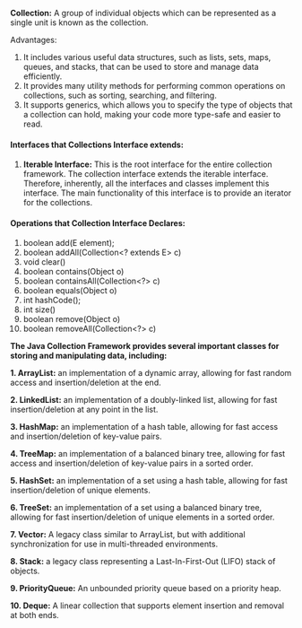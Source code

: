 **Collection:** A group of individual objects which can be represented as a single unit is known as the collection.

Advantages:
1. It includes various useful data structures, such as lists, sets, maps, queues, and stacks, that can be used to store and manage data efficiently.
2. It provides many utility methods for performing common operations on collections, such as sorting, searching, and filtering.
3. It supports generics, which allows you to specify the type of objects that a collection can hold, making your code more type-safe and easier to read.

#### Interfaces that Collections Interface extends:

1. **Iterable Interface:** This is the root interface for the entire collection framework. The collection interface extends the iterable interface. Therefore, inherently, all the interfaces and classes implement this interface. The main functionality of this interface is to provide an iterator for the collections.


#### Operations that Collection Interface Declares:
1. boolean add(E element);
2. boolean addAll(Collection<? extends E> c)
3. void clear()
4. boolean contains(Object o)
5. boolean containsAll(Collection<?> c)
6. boolean equals(Object o)
7. int 	hashCode();
8. int 	size()
9. boolean 	remove(Object o)
10. boolean removeAll(Collection<?> c)


**The Java Collection Framework provides several important classes for storing and manipulating data, including:**

**1. ArrayList:** an implementation of a dynamic array, allowing for fast random access and insertion/deletion at the end.

**2. LinkedList:** an implementation of a doubly-linked list, allowing for fast insertion/deletion at any point in the list.

**3. HashMap:** an implementation of a hash table, allowing for fast access and insertion/deletion of key-value pairs.

**4. TreeMap:** an implementation of a balanced binary tree, allowing for fast access and insertion/deletion of key-value pairs in a sorted order.

**5. HashSet:** an implementation of a set using a hash table, allowing for fast insertion/deletion of unique elements.

**6. TreeSet:** an implementation of a set using a balanced binary tree, allowing for fast insertion/deletion of unique elements in a sorted order.

**7. Vector:** A legacy class similar to ArrayList, but with additional synchronization for use in multi-threaded environments.

**8. Stack:** a legacy class representing a Last-In-First-Out (LIFO) stack of objects.

**9. PriorityQueue:** An unbounded priority queue based on a priority heap.

**10. Deque:** A linear collection that supports element insertion and removal at both ends.